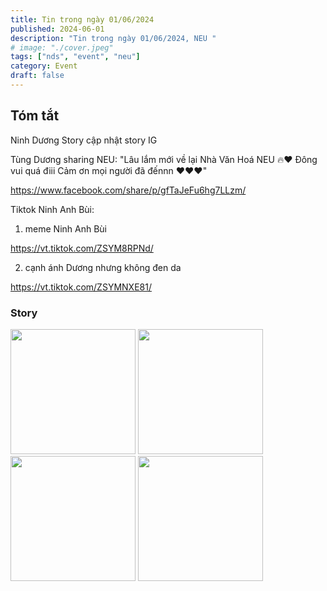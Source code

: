 ```yaml
---
title: Tin trong ngày 01/06/2024
published: 2024-06-01
description: "Tin trong ngày 01/06/2024, NEU "
# image: "./cover.jpeg"
tags: ["nds", "event", "neu"]
category: Event
draft: false
---
```


## Tóm tắt

Ninh Dương Story cập nhật story IG

Tùng Dương sharing NEU: "Lâu lắm mới về lại Nhà Văn Hoá NEU 🔥❤️ Đông vui quá điii
Cảm ơn mọi người đã đếnnn ❤️❤️❤️"

https://www.facebook.com/share/p/gfTaJeFu6hg7LLzm/


Tiktok Ninh Anh Bùi: 

1. meme Ninh Anh Bùi

https://vt.tiktok.com/ZSYM8RPNd/

2. cạnh ánh Dương nhưng không đen da 

https://vt.tiktok.com/ZSYMNXE81/



### Story 

<img width="200" src="https://github.com/ninhduongsummary/ninhduongsummary/assets/174809384/207819cd-bf07-412e-91a0-dbd84d392b5b" />


<img width="200" src="https://github.com/ninhduongsummary/ninhduongsummary/assets/174809384/79af7225-9963-4bce-be91-2f7ecc7a7582" />

<img width="200" src="https://github.com/ninhduongsummary/ninhduongsummary/assets/174809384/f17fe842-5f03-47fa-97d1-5c31cd64f0e0" />

<img width="200" src="https://github.com/ninhduongsummary/ninhduongsummary/assets/174809384/b130077c-ccda-437d-8e0e-fe824dd75210" />



